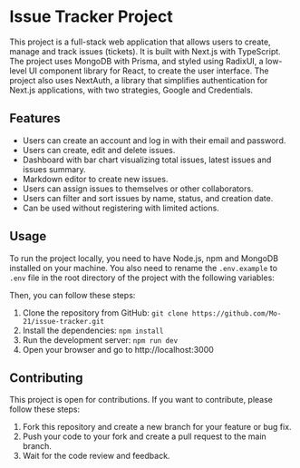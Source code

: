 # Issue Tracker Project

This project is a full-stack web application that allows users to create, manage and track issues (tickets). It is built with Next.js with TypeScript. The project uses MongoDB with Prisma, and styled using RadixUI, a low-level UI component library for React, to create the user interface. The project also uses NextAuth, a library that simplifies authentication for Next.js applications, with two strategies, Google and Credentials.

## Features

- Users can create an account and log in with their email and password.
- Users can create, edit and delete issues.
- Dashboard with bar chart visualizing total issues, latest issues and issues summary.
- Markdown editor to create new issues.
- Users can assign issues to themselves or other collaborators.
- Users can filter and sort issues by name, status, and creation date.
- Can be used without registering with limited actions.

## Usage

To run the project locally, you need to have Node.js, npm and MongoDB installed on your machine. You also need to rename the `.env.example` to `.env` file in the root directory of the project with the following variables:

Then, you can follow these steps:

1. Clone the repository from GitHub: `git clone https://github.com/Mo-21/issue-tracker.git`
2. Install the dependencies: `npm install`
3. Run the development server: `npm run dev`
4. Open your browser and go to http://localhost:3000

## Contributing

This project is open for contributions. If you want to contribute, please follow these steps:

1. Fork this repository and create a new branch for your feature or bug fix.
2. Push your code to your fork and create a pull request to the main branch.
3. Wait for the code review and feedback.
